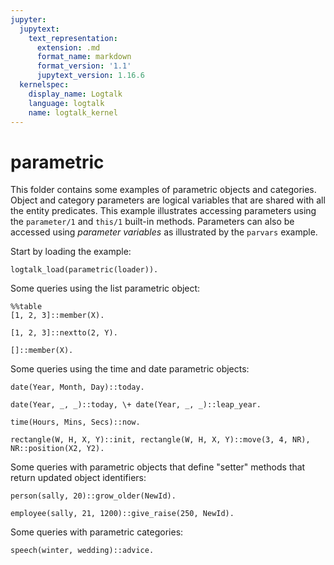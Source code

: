 ```yaml
---
jupyter:
  jupytext:
    text_representation:
      extension: .md
      format_name: markdown
      format_version: '1.1'
      jupytext_version: 1.16.6
  kernelspec:
    display_name: Logtalk
    language: logtalk
    name: logtalk_kernel
---
```


<!--
________________________________________________________________________

This file is part of Logtalk <https://logtalk.org/>  
SPDX-FileCopyrightText: 1998-2025 Paulo Moura <pmoura@logtalk.org>  
SPDX-License-Identifier: Apache-2.0

Licensed under the Apache License, Version 2.0 (the "License");
you may not use this file except in compliance with the License.
You may obtain a copy of the License at

    http://www.apache.org/licenses/LICENSE-2.0

Unless required by applicable law or agreed to in writing, software
distributed under the License is distributed on an "AS IS" BASIS,
WITHOUT WARRANTIES OR CONDITIONS OF ANY KIND, either express or implied.
See the License for the specific language governing permissions and
limitations under the License.
________________________________________________________________________
-->

# parametric

This folder contains some examples of parametric objects and categories.
Object and category parameters are logical variables that are shared with
all the entity predicates. This example illustrates accessing parameters
using the `parameter/1` and `this/1` built-in methods. Parameters can also
be accessed using _parameter variables_ as illustrated by the `parvars`
example.

Start by loading the example:

```logtalk
logtalk_load(parametric(loader)).
```

Some queries using the list parametric object:

```logtalk
%%table
[1, 2, 3]::member(X).
```

<!--
X = 1 ;
X = 2 ;
X = 3 ;
false.
```

```logtalk
[1, 2, 3]::last(X).
```

<!--
X = 3.
-->

```logtalk
[1, 2, 3]::nextto(2, Y).
```

<!--
Y = 3.
-->

```logtalk
[]::member(X).
```

<!--
false.
-->

Some queries using the time and date parametric objects:

```logtalk
date(Year, Month, Day)::today.
```

<!--
Year = 2000, Month = 8, Day = 15.
-->

```logtalk
date(Year, _, _)::today, \+ date(Year, _, _)::leap_year.
```

<!--
Year = 2002.
-->

```logtalk
time(Hours, Mins, Secs)::now.
```

<!--
Hours = 13, Mins = 52, Secs = 42.
-->

```logtalk
rectangle(W, H, X, Y)::init, rectangle(W, H, X, Y)::move(3, 4, NR), NR::position(X2, Y2).
```

<!--
W = 2, H = 1, X = 0, Y = 0, NR = rectangle(2, 1, 3, 4), X2 = 3, Y2 = 4.
-->

Some queries with parametric objects that define "setter"
methods that return updated object identifiers:

```logtalk
person(sally, 20)::grow_older(NewId).
```

<!--
NewId = person(sally, 21).
-->

```logtalk
employee(sally, 21, 1200)::give_raise(250, NewId).
```

<!--
NewId = employee(sally, 21, 1450).
-->

Some queries with parametric categories:

```logtalk
speech(winter, wedding)::advice.
```

<!--
Clothes: [pants, sleeves, heavy]
Speech:  [happy, jokes]

true.
-->
